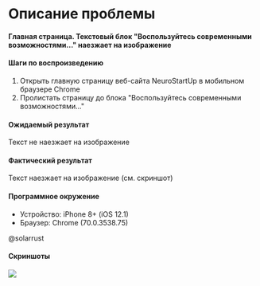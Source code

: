 # Описание проблемы

#### Главная страница. Текстовый блок "Воспользуйтесь современными возможностями..." наезжает на изображение

#### Шаги по воспроизведению

1. Открыть главную страницу веб-сайта NeuroStartUp в мобильном браузере Chrome
2. Пролистать страницу до блока "Воспользуйтесь современными возможностями..."

#### Ожидаемый результат

Текст не наезжает на изображение

#### Фактический результат

Текст наезжает на изображение (см. скриншот)

#### Программное окружение

* Устройство: iPhone 8+ (iOS 12.1)
* Браузер: Chrome (70.0.3538.75)

@solarrust

#### Скриншоты

![](https://i.imgur.com/HJ1VbMj.png)
